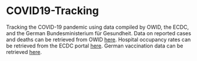# COVID19-Tracking
Tracking the COVID-19 pandemic using data compiled by OWID, the ECDC, and the German Bundesministerium für Gesundheit. Data on reported cases and deaths can be retrieved from OWID [here](https://github.com/owid/covid-19-data/tree/master/public/data). Hospital occupancy rates can be retrieved from the ECDC portal [here](https://www.ecdc.europa.eu/en/covid-19/data). German vaccination data can be retrieved [here](https://impfdashboard.de/daten). 
